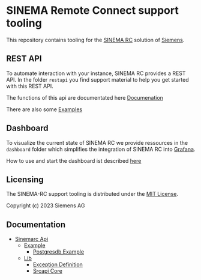 # SINEMA Remote Connect support tooling

This repository contains tooling for the [SINEMA RC](https://www.siemens.com/global/en/products/automation/industrial-communication/industrial-remote-communication/remote-networks/sinema-remote-connect-access-service.html)
solution of [Siemens](https://www.siemens.com).

## REST API

To automate interaction with your instance, SINEMA RC provides a REST API.
In the folder ```restapi``` you find support material to help you get started
with this REST API.

The functions of this api are documentated here [Documenation](https://github.com/siemens/sinema-rc-tools/blob/main/sinemarc-api/docs/sinemarc_api/lib/srcapi_core.md)

There are also some [Examples](https://github.com/siemens/sinema-rc-tools/blob/main/sinemarc-api/docs/sinemarc_api/example/postgresDB_example.md)

## Dashboard

To visualize the current state of SINEMA RC we provide ressources in the
```dashboard``` folder which simplifies the integration of SINEMA RC
into [Grafana](https://grafana.com/).

How to use and start the dashboard ist described [here](dashboard/README.md)

## Licensing

The SINEMA-RC support tooling is distributed under the [MIT License](LICENSE).

Copyright (c) 2023 Siemens AG

## Documentation
- [Sinemarc Api](sinemarc-api/docs/sinemarc_api/index.md#sinemarc-api)
    - [Example](sinemarc-api/docs/sinemarc_api/example/index.md#example)
        - [Postgresdb Example](sinemarc-api/docs/sinemarc_api/example/postgresDB_example.md#postgresdb-example)
    - [Lib](sinemarc-api/docs/sinemarc_api/lib/index.md#lib)
        - [Exception Definition](sinemarc-api/docs/sinemarc_api/lib/exception_definition.md#exception-definition)
        - [Srcapi Core](sinemarc-api/docs/sinemarc_api/lib/srcapi_core.md#srcapi-core)


